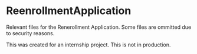# ReenrollmentApplication

Relevant files for the Renerollment Application. Some files are ommitted due to security reasons.

This was created for an internship project. This is not in production.

